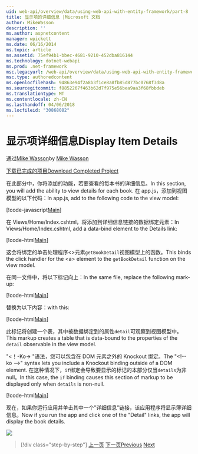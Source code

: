 ```yaml
---
uid: web-api/overview/data/using-web-api-with-entity-framework/part-8
title: 显示项的详细信息 |Microsoft 文档
author: MikeWasson
description: ''
ms.author: aspnetcontent
manager: wpickett
ms.date: 06/16/2014
ms.topic: article
ms.assetid: 75ef94b1-bbec-4681-9210-452dba816144
ms.technology: dotnet-webapi
ms.prod: .net-framework
msc.legacyurl: /web-api/overview/data/using-web-api-with-entity-framework/part-8
msc.type: authoredcontent
ms.openlocfilehash: 94863e94f2a8b3f1ce8a8fb85d877bc0768f3d8a
ms.sourcegitcommit: f8852267f463b62d7f975e56bea9aa3f68fbbdeb
ms.translationtype: MT
ms.contentlocale: zh-CN
ms.lasthandoff: 04/06/2018
ms.locfileid: "30868082"
---
```

<a name="display-item-details"></a><span data-ttu-id="f9305-102">显示项详细信息</span><span class="sxs-lookup"><span data-stu-id="f9305-102">Display Item Details</span></span>
====================
<span data-ttu-id="f9305-103">通过[Mike Wasson](https://github.com/MikeWasson)</span><span class="sxs-lookup"><span data-stu-id="f9305-103">by [Mike Wasson](https://github.com/MikeWasson)</span></span>

[<span data-ttu-id="f9305-104">下载已完成的项目</span><span class="sxs-lookup"><span data-stu-id="f9305-104">Download Completed Project</span></span>](https://github.com/MikeWasson/BookService)

<span data-ttu-id="f9305-105">在此部分中，你将添加的功能，若要查看的每本书的详细信息。</span><span class="sxs-lookup"><span data-stu-id="f9305-105">In this section, you will add the ability to view details for each book.</span></span> <span data-ttu-id="f9305-106">在 app.js，添加到视图模型的以下代码：</span><span class="sxs-lookup"><span data-stu-id="f9305-106">In app.js, add to the following code to the view model:</span></span>

[!code-javascript[Main](part-8/samples/sample1.js)]

<span data-ttu-id="f9305-107">在 Views/Home/Index.cshtml，将添加到详细信息链接的数据绑定元素：</span><span class="sxs-lookup"><span data-stu-id="f9305-107">In Views/Home/Index.cshtml, add a data-bind element to the Details link:</span></span>

[!code-html[Main](part-8/samples/sample2.html?highlight=5)]

<span data-ttu-id="f9305-108">这会将绑定的单击处理程序&lt;&gt;元素`getBookDetail`视图模型上的函数。</span><span class="sxs-lookup"><span data-stu-id="f9305-108">This binds the click handler for the &lt;a&gt; element to the `getBookDetail` function on the view model.</span></span>

<span data-ttu-id="f9305-109">在同一文件中，将以下标记向上：</span><span class="sxs-lookup"><span data-stu-id="f9305-109">In the same file, replace the following mark-up:</span></span>

[!code-html[Main](part-8/samples/sample3.html)]

<span data-ttu-id="f9305-110">替换为以下内容：</span><span class="sxs-lookup"><span data-stu-id="f9305-110">with this:</span></span>

[!code-html[Main](part-8/samples/sample4.html)]

<span data-ttu-id="f9305-111">此标记将创建一个表，其中被数据绑定到的属性`detail`可观察到视图模型中。</span><span class="sxs-lookup"><span data-stu-id="f9305-111">This markup creates a table that is data-bound to the properties of the `detail` observable in the view model.</span></span>

<span data-ttu-id="f9305-112">"&lt;！-Ko-&gt; &quot;语法，您可以包含在 DOM 元素之外的 Knockout 绑定。</span><span class="sxs-lookup"><span data-stu-id="f9305-112">The "&lt;!-- ko --&gt;&quot; syntax lets you include a Knockout binding outside of a DOM element.</span></span> <span data-ttu-id="f9305-113">在这种情况下，`if`绑定会导致要显示的标记的本部分仅当`details`为非 null。</span><span class="sxs-lookup"><span data-stu-id="f9305-113">In this case, the `if` binding causes this section of markup to be displayed only when `details` is non-null.</span></span>

[!code-html[Main](part-8/samples/sample5.html)]

<span data-ttu-id="f9305-114">现在，如果你运行应用并单击其中一个&quot;详细信息&quot;链接，该应用程序将显示簿详细信息。</span><span class="sxs-lookup"><span data-stu-id="f9305-114">Now if you run the app and click one of the &quot;Detail&quot; links, the app will display the book details.</span></span>

[![](part-8/_static/image2.png)](part-8/_static/image1.png)

> [!div class="step-by-step"]
> <span data-ttu-id="f9305-115">[上一页](part-7.md)
> [下一页](part-9.md)</span><span class="sxs-lookup"><span data-stu-id="f9305-115">[Previous](part-7.md)
[Next](part-9.md)</span></span>
